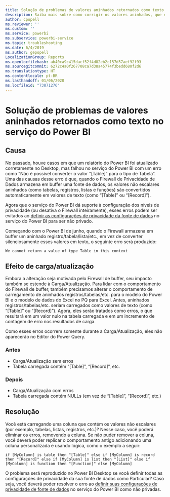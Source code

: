 ```yaml
---
title: Solução de problemas de valores aninhados retornados como texto no serviço do Power BI
description: Saiba mais sobre como corrigir os valores aninhados, que estão sendo convertidos em uma cadeia de caracteres ao usar configurações de privacidade de fonte de dados inadequada
author: cpopell
ms.reviewer: ''
ms.custom: ''
ms.service: powerbi
ms.subservice: powerbi-service
ms.topic: troubleshooting
ms.date: 6/4/2019
ms.author: gepopell
LocalizationGroup: Reports
ms.openlocfilehash: ab40ca9c415dacf52f4d82eb2c157d57aef92f93
ms.sourcegitcommit: 6272c4a0f267708ca7d38a45774f3bedd680f2d6
ms.translationtype: HT
ms.contentlocale: pt-BR
ms.lasthandoff: 01/06/2020
ms.locfileid: "73871276"
---
```

# <a name="troubleshooting-nested-values-returned-as-text-in-power-bi-service"></a>Solução de problemas de valores aninhados retornados como texto no serviço do Power BI

## <a name="cause"></a>Causa

No passado, houve casos em que um relatório do Power BI foi atualizado corretamente no Desktop, mas falhou no serviço do Power BI com um erro como “Não é possível converter o valor “[Table]” para o tipo de Tabela”. Uma das causas desse erro é que, quando o Firewall de Privacidade de Dados armazena em buffer uma fonte de dados, os valores não escalares aninhados (como tabelas, registros, listas e funções) são convertidos automaticamente em valores de texto (como “[Table]” ou “[Record]”).

Agora que o serviço do Power BI dá suporte à configuração dos níveis de privacidade (ou desativa o Firewall inteiramente), esses erros podem ser evitados ao [definir as configurações de privacidade da fonte de dados](https://powerbi.microsoft.com/blog/privacy-levels-for-cloud-data-sources/) no serviço do Power BI para ser não privado.

Começando com o Power BI de junho, quando o Firewall armazena em buffer um aninhado registro/tabela/lista/etc., em vez de converter silenciosamente esses valores em texto, o seguinte erro será produzido: 

`We cannot return a value of type Table in this context`

## <a name="effect-on-loadrefresh"></a>Efeito de carga/atualização

Embora a alteração seja motivada pelo Firewall de buffer, seu impacto também se estende à Carga/Atualização. Para lidar com o comportamento do Firewall de buffer, também precisamos alterar o comportamento de carregamento de aninhados registros/tabelas/etc. para o modelo do Power BI e o modelo de dados do Excel no PQ para Excel. Antes, aninhados registros/tabelas/etc. seriam carregados como valores de texto (como “[Table]” ou “[Record]”). Agora, eles serão tratados como erros, o que resultará em um valor nulo na tabela carregada e em um incremento de contagem de erro nos resultados de carga.

Como esses erros ocorrem somente durante a Carga/Atualização, eles não aparecerão no Editor do Power Query.

### <a name="before"></a>Antes

- Carga/Atualização sem erros
- Tabela carregada contém “[Table]”, “[Record]”, etc.
 

### <a name="after"></a>Depois

- Carga/Atualização com erros
- Tabela carregada contém NULLs (em vez de “[Table]”, “[Record]”, etc.)
 

## <a name="resolution"></a>Resolução

Você está carregando uma coluna que contém os valores não escalares (por exemplo, tabelas, listas, registros, etc.)?
Nesse caso, você poderá eliminar os erros, removendo a coluna.
Se não puder remover a coluna, você deverá poder replicar o comportamento antigo adicionando uma coluna personalizada e usando lógica, como o exemplo a seguir:

`if [MyColumn] is table then "[Table]" else if [MyColumn] is record then "[Record]" else if [MyColumn] is list then "[List]" else if [MyColumn] is function then "[Function]" else [MyColumn]`

O problema será reproduzido no Power BI Desktop se você definir todas as configurações de privacidade da sua fonte de dados como Particular?
Caso seja, você deverá poder resolver o erro ao [definir suas configurações de privacidade de fonte de dados](https://powerbi.microsoft.com/blog/privacy-levels-for-cloud-data-sources/) no serviço do Power BI como não privadas.
